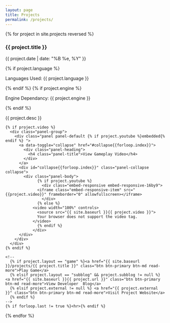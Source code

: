 ```yaml
---
layout: page
title: Projects
permalink: /projects/
---
```


<div>
  {% for project in site.projects reversed %}
    <h3 class="entry-title">{{ project.title }}</h3>
    <p class="date">{{ project.date | date: "%B %e, %Y" }}</p>
    {% if project.language %} 
      <p class="languages">Languages Used: {{ project.language }}</p>
    {% endif %}
    {% if project.engine %} 
      <p class="languages">Engine Dependancy: {{ project.engine }}</p>
    {% endif %}
    <p class="description">{{ project.desc }}</p>
    
    {% if project.video %} 
      <div class="panel-group">
        <div class="panel panel-default {% if project.youtube %}embedded{% endif %} ">
      	  <a data-toggle="collapse" href="#collapse{{forloop.index}}">
            <div class="panel-heading">
              <h4 class="panel-title">View Gameplay Video</h4>
            </div>
      	  </a>
      	  <div id="collapse{{forloop.index}}" class="panel-collapse collapse">
            <div class="panel-body">
        		  {% if project.youtube %}
        		    <div class="embed-responsive embed-responsive-16by9">
                  <iframe class="embed-responsive-item" src="{{project.video}}" frameborder="0" allowfullscreen></iframe>
        		    </div>
        		  {% else %}
                <video width="100%" controls>
               	  <source src="{{ site.baseurl }}{{ project.video }}">
               	  Your browser does not support the video tag.
                </video>
        		  {% endif %}
    		    </div>
          </div>
        </div>
      </div>
    {% endif %}
    
    <!--
      {% if project.layout == "game" %}<a href="{{ site.baseurl }}/projects/{{ project.title }}" class="btn btn-primary btn-md read-more">Play Game</a>
      {% elsif project.layout == "subblog" && project.subblog != null %} <a href="{{ site.baseurl }}{{ project.url }}" class="btn btn-primary btn-md read-more">View Developer  Blog</a> 
      {% elsif project.external != null %} <a href="{{ project.external }}" class="btn btn-primary btn-md read-more">Visit Project Website</a>
      {% endif %}
    -->
    {% if forloop.last != true %}<hr>{% endif %}
  {% endfor %}

</div>